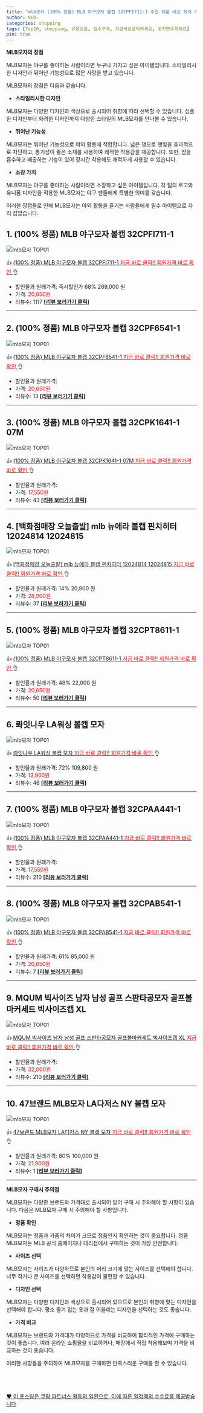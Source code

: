 ```yaml
---
title: "mlb모자 (100% 정품) MLB 야구모자 볼캡 32CPFI711-1 추천 제품 비교 최저 가격 비교 장점 구매가이드"
author: NEO.
categories: shopping
tags: [Top10, shopping, 유행상품, 필수구매, 지금바로클릭하세요, 놓치면후회해요]
pin: true
---
```

**MLB모자의 장점**

MLB모자는 야구를 좋아하는 사람이라면 누구나 가지고 싶은 아이템입니다. 스타일리시한 디자인과 뛰어난 기능성으로 많은 사랑을 받고 있습니다.

MLB모자의 장점은 다음과 같습니다.

* **스타일리시한 디자인**

MLB모자는 다양한 디자인과 색상으로 출시되어 취향에 따라 선택할 수 있습니다. 심플한 디자인부터 화려한 디자인까지 다양한 스타일의 MLB모자를 만나볼 수 있습니다.

* **뛰어난 기능성**

MLB모자는 뛰어난 기능성으로 야외 활동에 적합합니다. 넓은 챙으로 햇빛을 효과적으로 차단하고, 통기성이 좋은 소재를 사용하여 쾌적한 착용감을 제공합니다. 또한, 땀을 흡수하고 배출하는 기능이 있어 장시간 착용해도 쾌적하게 사용할 수 있습니다.

* **소장 가치**

MLB모자는 야구를 좋아하는 사람이라면 소장하고 싶은 아이템입니다. 각 팀의 로고와 유니폼 디자인을 적용한 MLB모자는 야구 팬들에게 특별한 의미를 갖습니다.

이러한 장점들로 인해 MLB모자는 야외 활동을 즐기는 사람들에게 필수 아이템으로 자리 잡았습니다.

   

## 1. (100% 정품) MLB 야구모자 볼캡 32CPFI711-1

![mlb모자 TOP01](https://thumbnail6.coupangcdn.com/thumbnails/remote/490x490ex/image/vendor_inventory/6869/6bf79d9d78adf31e3d8a3980d479494e53e36827bfbeb64e869378442397.jpg)


👍 [(100% 정품) MLB 야구모자 볼캡 32CPFI711-1 <font color=red> 지금 바로 클릭!! 회원가격 바로 확인 </font> ](https://link.coupang.com/re/AFFSDP?lptag=AF3617701&subid=GithubCoopas&pageKey=7729291024&traceid=V0-153&itemId=20765615307&vendorItemId=87835649051) 👌 


- 할인율과 원래가격: 즉시할인가 68%  269,000   원
- 가격: <span style='color:red'>20,650원</span>
- 리뷰수: 1117  [**[리뷰 보러가기 클릭]**](https://link.coupang.com/re/AFFSDP?lptag=AF3617701&subid=GithubCoopas&pageKey=7729291024&traceid=V0-153&itemId=20765615307&vendorItemId=87835649051)

---


   

## 2. (100% 정품) MLB 야구모자 볼캡 32CPF6541-1

![mlb모자 TOP01](https://thumbnail7.coupangcdn.com/thumbnails/remote/490x490ex/image/vendor_inventory/7e34/9729d21c0cc1bdd0353858272ddf9e06ea86ad0e10f6cbf98f8489accd81.jpg)


👍 [(100% 정품) MLB 야구모자 볼캡 32CPF6541-1 <font color=red> 지금 바로 클릭!! 회원가격 바로 확인 </font> ](https://link.coupang.com/re/AFFSDP?lptag=AF3617701&subid=GithubCoopas&pageKey=7721914386&traceid=V0-153&itemId=20726584180&vendorItemId=87797278899) 👌 


- 할인율과 원래가격: 
- 가격: <span style='color:red'>20,650원</span>
- 리뷰수: 13  [**[리뷰 보러가기 클릭]**](https://link.coupang.com/re/AFFSDP?lptag=AF3617701&subid=GithubCoopas&pageKey=7721914386&traceid=V0-153&itemId=20726584180&vendorItemId=87797278899)

---


   

## 3. (100% 정품) MLB 야구모자 볼캡 32CPK1641-1 07M

![mlb모자 TOP01](https://thumbnail6.coupangcdn.com/thumbnails/remote/490x490ex/image/vendor_inventory/43e6/ca4e95c08bc87b0f5a3bf57206f18ea512c0e3bb433a2cf670f4f950919a.jpg)


👍 [(100% 정품) MLB 야구모자 볼캡 32CPK1641-1 07M <font color=red> 지금 바로 클릭!! 회원가격 바로 확인 </font> ](https://link.coupang.com/re/AFFSDP?lptag=AF3617701&subid=GithubCoopas&pageKey=7725739933&traceid=V0-153&itemId=20746543686&vendorItemId=87816905333) 👌 


- 할인율과 원래가격: 
- 가격: <span style='color:red'>17,550원</span>
- 리뷰수: 43  [**[리뷰 보러가기 클릭]**](https://link.coupang.com/re/AFFSDP?lptag=AF3617701&subid=GithubCoopas&pageKey=7725739933&traceid=V0-153&itemId=20746543686&vendorItemId=87816905333)

---


   

## 4. [백화점매장 오늘출발] mlb 뉴에라 볼캡 핀치히터 12024814 12024815

![mlb모자 TOP01](https://thumbnail6.coupangcdn.com/thumbnails/remote/490x490ex/image/vendor_inventory/82ad/631440f6dcc38bf344141f849a79a1bea233697e6b830866e9ebe88e9b3f.jpg)


👍 [[백화점매장 오늘출발] mlb 뉴에라 볼캡 핀치히터 12024814 12024815 <font color=red> 지금 바로 클릭!! 회원가격 바로 확인 </font> ](https://link.coupang.com/re/AFFSDP?lptag=AF3617701&subid=GithubCoopas&pageKey=7350130278&traceid=V0-153&itemId=18912228885&vendorItemId=86039592157) 👌 


- 할인율과 원래가격: 14%  20,900   원
- 가격: <span style='color:red'>28,900원</span>
- 리뷰수: 37  [**[리뷰 보러가기 클릭]**](https://link.coupang.com/re/AFFSDP?lptag=AF3617701&subid=GithubCoopas&pageKey=7350130278&traceid=V0-153&itemId=18912228885&vendorItemId=86039592157)

---


   

## 5. (100% 정품) MLB 야구모자 볼캡 32CPT8611-1

![mlb모자 TOP01](https://thumbnail6.coupangcdn.com/thumbnails/remote/490x490ex/image/vendor_inventory/fb94/38200fb3d088e7146df1bed035f463a84cb88fdde94910ab8da8fc4a3da5.jpg)


👍 [(100% 정품) MLB 야구모자 볼캡 32CPT8611-1 <font color=red> 지금 바로 클릭!! 회원가격 바로 확인 </font> ](https://link.coupang.com/re/AFFSDP?lptag=AF3617701&subid=GithubCoopas&pageKey=7721962794&traceid=V0-153&itemId=20726912689&vendorItemId=87797604202) 👌 


- 할인율과 원래가격: 48%  22,000   원
- 가격: <span style='color:red'>20,650원</span>
- 리뷰수: 50  [**[리뷰 보러가기 클릭]**](https://link.coupang.com/re/AFFSDP?lptag=AF3617701&subid=GithubCoopas&pageKey=7721962794&traceid=V0-153&itemId=20726912689&vendorItemId=87797604202)

---


   

## 6. 롸잇나우 LA워싱 볼캡 모자

![mlb모자 TOP01](https://thumbnail9.coupangcdn.com/thumbnails/remote/490x490ex/image/vendor_inventory/a9a6/cac7097c7b93a9d5660d0cfad215b854fc3fe084726f22535c7ba70c9c7e.jpg)


👍 [롸잇나우 LA워싱 볼캡 모자 <font color=red> 지금 바로 클릭!! 회원가격 바로 확인 </font> ](https://link.coupang.com/re/AFFSDP?lptag=AF3617701&subid=GithubCoopas&pageKey=7539296920&traceid=V0-153&itemId=19814915716&vendorItemId=86916983727) 👌 


- 할인율과 원래가격: 72%  109,800   원
- 가격: <span style='color:red'>13,900원</span>
- 리뷰수: 46  [**[리뷰 보러가기 클릭]**](https://link.coupang.com/re/AFFSDP?lptag=AF3617701&subid=GithubCoopas&pageKey=7539296920&traceid=V0-153&itemId=19814915716&vendorItemId=86916983727)

---


   

## 7. (100% 정품) MLB 야구모자 볼캡 32CPAA441-1

![mlb모자 TOP01](https://thumbnail8.coupangcdn.com/thumbnails/remote/490x490ex/image/vendor_inventory/831d/597631634a5f2efdc974b8f01bdeaddc72e0005431ce9b1a707289ac5db9.jpg)


👍 [(100% 정품) MLB 야구모자 볼캡 32CPAA441-1 <font color=red> 지금 바로 클릭!! 회원가격 바로 확인 </font> ](https://link.coupang.com/re/AFFSDP?lptag=AF3617701&subid=GithubCoopas&pageKey=7721954603&traceid=V0-153&itemId=20726875237&vendorItemId=87797568311) 👌 


- 할인율과 원래가격: 
- 가격: <span style='color:red'>17,550원</span>
- 리뷰수: 210  [**[리뷰 보러가기 클릭]**](https://link.coupang.com/re/AFFSDP?lptag=AF3617701&subid=GithubCoopas&pageKey=7721954603&traceid=V0-153&itemId=20726875237&vendorItemId=87797568311)

---


   

## 8. (100% 정품) MLB 야구모자 볼캡 32CPAB541-1

![mlb모자 TOP01](https://thumbnail7.coupangcdn.com/thumbnails/remote/490x490ex/image/vendor_inventory/2b44/7166a1480efbfa1bc556281391f6d863860255dbf322820bb7a8e5c063d0.jpg)


👍 [(100% 정품) MLB 야구모자 볼캡 32CPAB541-1 <font color=red> 지금 바로 클릭!! 회원가격 바로 확인 </font> ](https://link.coupang.com/re/AFFSDP?lptag=AF3617701&subid=GithubCoopas&pageKey=7721900891&traceid=V0-153&itemId=20726498618&vendorItemId=87797193861) 👌 


- 할인율과 원래가격: 61%  85,000   원
- 가격: <span style='color:red'>20,650원</span>
- 리뷰수: 7  [**[리뷰 보러가기 클릭]**](https://link.coupang.com/re/AFFSDP?lptag=AF3617701&subid=GithubCoopas&pageKey=7721900891&traceid=V0-153&itemId=20726498618&vendorItemId=87797193861)

---


   

## 9. MQUM 빅사이즈 남자 남성 골프 스판타공모자 골프볼마커세트 빅사이즈캡 XL

![mlb모자 TOP01](https://thumbnail8.coupangcdn.com/thumbnails/remote/490x490ex/image/vendor_inventory/7902/df138de8a9cb4b62b3a190ed5e47b8cf345042afeabd7fac78427b13e88c.jpg)


👍 [MQUM 빅사이즈 남자 남성 골프 스판타공모자 골프볼마커세트 빅사이즈캡 XL <font color=red> 지금 바로 클릭!! 회원가격 바로 확인 </font> ](https://link.coupang.com/re/AFFSDP?lptag=AF3617701&subid=GithubCoopas&pageKey=5932323613&traceid=V0-153&itemId=10545253676&vendorItemId=70546053533) 👌 


- 할인율과 원래가격: 
- 가격: <span style='color:red'>32,000원</span>
- 리뷰수: 210  [**[리뷰 보러가기 클릭]**](https://link.coupang.com/re/AFFSDP?lptag=AF3617701&subid=GithubCoopas&pageKey=5932323613&traceid=V0-153&itemId=10545253676&vendorItemId=70546053533)

---


   

## 10. 47브랜드 MLB모자 LA다저스 NY 볼캡 모자

![mlb모자 TOP01](https://thumbnail8.coupangcdn.com/thumbnails/remote/490x490ex/image/vendor_inventory/fddb/20fd2460528cadc7e249f41179270f9ecdc8b41bae8a30c3c741be999169.jpg)


👍 [47브랜드 MLB모자 LA다저스 NY 볼캡 모자 <font color=red> 지금 바로 클릭!! 회원가격 바로 확인 </font> ](https://link.coupang.com/re/AFFSDP?lptag=AF3617701&subid=GithubCoopas&pageKey=7405204807&traceid=V0-153&itemId=19175285127&vendorItemId=86293326282) 👌 


- 할인율과 원래가격: 80%  100,000   원
- 가격: <span style='color:red'>21,900원</span>
- 리뷰수: 1  [**[리뷰 보러가기 클릭]**](https://link.coupang.com/re/AFFSDP?lptag=AF3617701&subid=GithubCoopas&pageKey=7405204807&traceid=V0-153&itemId=19175285127&vendorItemId=86293326282)

---
**MLB모자 구매시 주의점**

MLB모자는 다양한 브랜드와 가격대로 출시되어 있어 구매 시 주의해야 할 사항이 있습니다. 다음은 MLB모자 구매 시 주의해야 할 사항입니다.

* **정품 확인**

MLB모자는 정품과 가품의 차이가 크므로 정품인지 확인하는 것이 중요합니다. 정품 MLB모자는 MLB 공식 홈페이지나 대리점에서 구매하는 것이 가장 안전합니다.

* **사이즈 선택**

MLB모자는 사이즈가 다양하므로 본인의 머리 크기에 맞는 사이즈를 선택해야 합니다. 너무 작거나 큰 사이즈를 선택하면 착용감이 불편할 수 있습니다.

* **디자인 선택**

MLB모자는 다양한 디자인과 색상으로 출시되어 있으므로 본인의 취향에 맞는 디자인을 선택해야 합니다. 평소 즐겨 입는 옷과 잘 어울리는 디자인을 선택하는 것도 좋습니다.

* **가격 비교**

MLB모자는 브랜드와 가격대가 다양하므로 가격을 비교하여 합리적인 가격에 구매하는 것이 좋습니다. 여러 온라인 쇼핑몰을 비교하거나, 매장에서 직접 착용해보며 가격을 비교하는 것이 좋습니다.

이러한 사항들을 주의하여 MLB모자를 구매하면 만족스러운 구매를 할 수 있습니다.<br><br><br><br><br> [ ❤  이 포스팅은 쿠팡 파트너스 활동의 일환으로, 이에 따른 일정액의 수수료를 제공받습니다](https://link.coupang.com/a/bcEFyh)